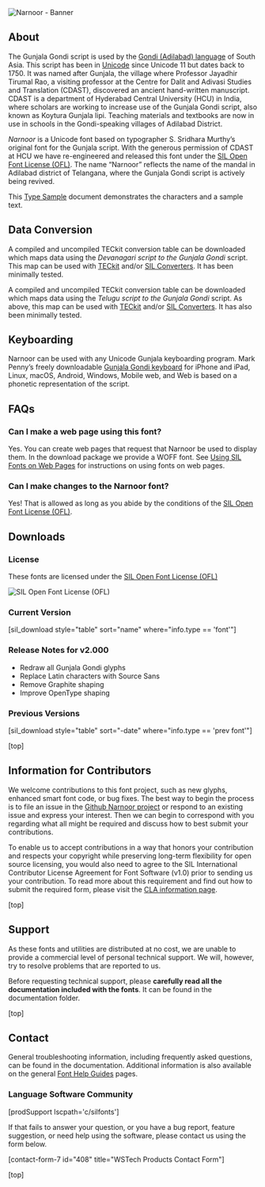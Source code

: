 
<img class='fullsize' alt='Narnoor - Banner' src='https://software.sil.org/wp/wp-content/uploads/2020/01/Narnoor-sample_sm.png' />

<h2 id="about">About</h2>

The Gunjala Gondi script is used by the [Gondi (Adilabad) language](https://www.ethnologue.com/language/wsg) of South Asia. This script has been in [Unicode](https://www.unicode.org/charts/PDF/U11D60.pdf) since Unicode 11 but dates back to 1750. It was named after Gunjala, the village where Professor Jayadhir Tirumal Rao, a visiting professor at the Centre for Dalit and Adivasi Studies and Translation (CDAST), discovered an ancient hand-written manuscript. CDAST is a department of Hyderabad Central University (HCU) in India, where scholars are working to increase use of the Gunjala Gondi script, also known as Koytura Gunjala lipi. Teaching materials and textbooks are now in use in schools in the Gondi-speaking villages of Adilabad District.

*Narnoor* is a Unicode font based on typographer S. Sridhara Murthy’s original font for the Gunjala script. With the generous permission of CDAST at HCU we have re-engineered and released this font under the [SIL Open Font License (OFL)](https://scripts.sil.org/OFL). The name “Narnoor” reflects the name of the mandal in Adilabad district of Telangana, where the Gunjala Gondi script is actively being revived.

This [Type Sample](https://software.sil.org/downloads/r/narnoor/Narnoor-Font-Sample.pdf) document demonstrates the characters and a sample text.

## Data Conversion

A compiled and uncompiled TECkit conversion table can be downloaded which maps data using the *Devanagari script to the Gunjala Gondi* script. This map can be used with [TECkit](https://software.sil.org/teckit/) and/or [SIL Converters](https://software.sil.org/silconverters/). It has been minimally tested.

A compiled and uncompiled TECkit conversion table can be downloaded which maps data using the *Telugu script to the Gunjala Gondi* script. As above, this map can be used with [TECkit](https://software.sil.org/teckit/) and/or [SIL Converters](https://software.sil.org/silconverters/). It has also been minimally tested.

## Keyboarding

Narnoor can be used with any Unicode Gunjala keyboarding program. Mark Penny’s freely downloadable [Gunjala Gondi keyboard](https://keyman.com/keyboards/gondi_gunjala) for iPhone and iPad, Linux, macOS, Android, Windows, Mobile web, and Web is based on a phonetic representation of the script.

## FAQs

### Can I make a web page using this font?

Yes. You can create web pages that request that Narnoor be used to display them. In the download package we provide a WOFF font. See [Using SIL Fonts on Web Pages](https://software.sil.org/fonts/webfonts) for instructions on using fonts on web pages.

### Can I make changes to the Narnoor font?

Yes! That is allowed as long as you abide by the conditions of the [SIL Open Font License (OFL)](https://scripts.sil.org/OFL).

<h2 id="downloads">Downloads</h2>

### License

These fonts are licensed under the [SIL Open Font License (OFL)](https://scripts.sil.org/OFL)

<img class='fullsize' alt='SIL Open Font License (OFL)' src='https://software.sil.org/wp/wp-content/uploads/2019/03/OFL_logo_rect_color.png' />

### Current Version

[sil_download style="table" sort="name" where="info.type == 'font'"]

### Release Notes for v2.000

- Redraw all Gunjala Gondi glyphs
- Replace Latin characters with Source Sans
- Remove Graphite shaping
- Improve OpenType shaping

### Previous Versions

[sil_download style="table" sort="-date" where="info.type == 'prev font'"]

[top]

## Information for Contributors

We welcome contributions to this font project, such as new glyphs, enhanced smart font code, or bug fixes. The best way to begin the process is to file an issue in the [Github Narnoor project](https://github.com/silnrsi/font-narnoor) or respond to an existing issue and express your interest. Then we can begin to correspond with you regarding what all might be required and discuss how to best submit your contributions.

To enable us to accept contributions in a way that honors your contribution and respects your copyright while preserving long-term flexibility for open source licensing, you would also need to agree to the SIL International Contributor License Agreement for Font Software (v1.0) prior to sending us your contribution. To read more about this requirement and find out how to submit the required form, please visit the [CLA information page](https://software.sil.org/fontcla).

[top]

<h2 id="support">Support</h2>

As these fonts and utilities are distributed at no cost, we are unable to provide a commercial level of personal technical support. We will, however, try to resolve problems that are reported to us.

Before requesting technical support, please **carefully read all the documentation included with the fonts**. It can be found in the documentation folder.

[top]

<h2 id="contact">Contact</h2>

General troubleshooting information, including frequently asked questions, can be found in the documentation. Additional information is also available on the general [Font Help Guides](https://software.sil.org/fonts/guides/) pages.

### Language Software Community

[prodSupport lscpath='c/silfonts']

If that fails to answer your question, or you have a bug report, feature suggestion, or need help using the software, please contact us using the form below.

[contact-form-7 id="408" title="WSTech Products Contact Form"]

[top]
